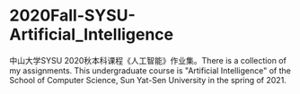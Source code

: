 # 2020Fall-SYSU-Artificial_Intelligence
中山大学SYSU 2020秋本科课程《人工智能》作业集。There is a collection of my assignments. This undergraduate course is "Artificial Intelligence" of the School of Computer Science, Sun Yat-Sen University in the spring of 2021.
